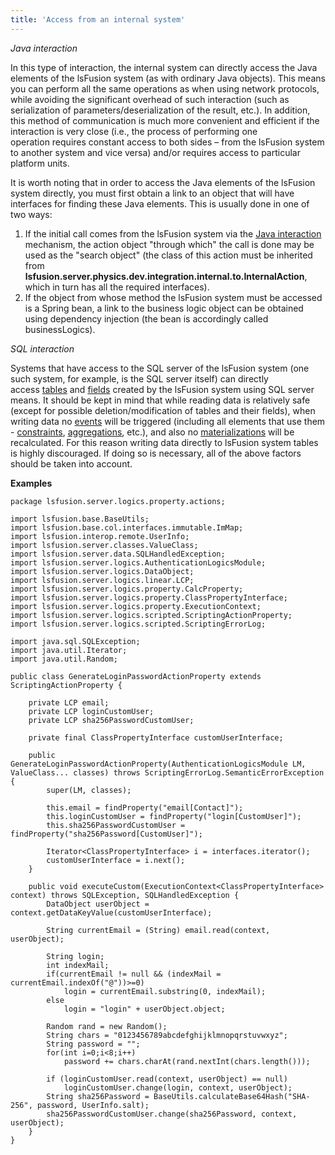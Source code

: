 ```yaml
---
title: 'Access from an internal system'
---
```


*Java interaction*

In this type of interaction, the internal system can directly access the Java elements of the lsFusion system (as with ordinary Java objects). This means you can perform all the same operations as when using network protocols, while avoiding the significant overhead of such interaction (such as serialization of parameters/deserialization of the result, etc.). In addition, this method of communication is much more convenient and efficient if the interaction is very close (i.e., the process of performing one operation requires constant access to both sides – from the lsFusion system to another system and vice versa) and/or requires access to particular platform units.

It is worth noting that in order to access the Java elements of the lsFusion system directly, you must first obtain a link to an object that will have interfaces for finding these Java elements. This is usually done in one of two ways:

1.  If the initial call comes from the lsFusion system via the [Java interaction](51216543.html#Accesstoaninternalsystem(INTERNAL,FORMULA)-javato) mechanism, the action object "through which" the call is done may be used as the "search object" (the class of this action must be inherited from **lsfusion.server.physics.dev.integration.internal.to.InternalAction**, which in turn has all the required interfaces).
2.  If the object from whose method the lsFusion system must be accessed is a Spring bean, a link to the business logic object can be obtained using dependency injection (the bean is accordingly called businessLogics).

*SQL interaction*

Systems that have access to the SQL server of the lsFusion system (one such system, for example, is the SQL server itself) can directly access [tables](Tables.md) and [fields](Materializations.md) created by the lsFusion system using SQL server means. It should be kept in mind that while reading data is relatively safe (except for possible deletion/modification of tables and their fields), when writing data no [events](Events.md) will be triggered (including all elements that use them - [constraints](Constraints.md), [aggregations](Aggregations.md), etc.), and also no [materializations](Materializations.md) will be recalculated. For this reason writing data directly to lsFusion system tables is highly discouraged. If doing so is necessary, all of the above factors should be taken into account.

**Examples**

    package lsfusion.server.logics.property.actions;

    import lsfusion.base.BaseUtils;
    import lsfusion.base.col.interfaces.immutable.ImMap;
    import lsfusion.interop.remote.UserInfo;
    import lsfusion.server.classes.ValueClass;
    import lsfusion.server.data.SQLHandledException;
    import lsfusion.server.logics.AuthenticationLogicsModule;
    import lsfusion.server.logics.DataObject;
    import lsfusion.server.logics.linear.LCP;
    import lsfusion.server.logics.property.CalcProperty;
    import lsfusion.server.logics.property.ClassPropertyInterface;
    import lsfusion.server.logics.property.ExecutionContext;
    import lsfusion.server.logics.scripted.ScriptingActionProperty;
    import lsfusion.server.logics.scripted.ScriptingErrorLog;

    import java.sql.SQLException;
    import java.util.Iterator;
    import java.util.Random;

    public class GenerateLoginPasswordActionProperty extends ScriptingActionProperty {

        private LCP email;
        private LCP loginCustomUser;
        private LCP sha256PasswordCustomUser;

        private final ClassPropertyInterface customUserInterface;

        public GenerateLoginPasswordActionProperty(AuthenticationLogicsModule LM, ValueClass... classes) throws ScriptingErrorLog.SemanticErrorException {
            super(LM, classes);

            this.email = findProperty("email[Contact]");
            this.loginCustomUser = findProperty("login[CustomUser]");
            this.sha256PasswordCustomUser = findProperty("sha256Password[CustomUser]");

            Iterator<ClassPropertyInterface> i = interfaces.iterator();
            customUserInterface = i.next();
        }

        public void executeCustom(ExecutionContext<ClassPropertyInterface> context) throws SQLException, SQLHandledException {
            DataObject userObject = context.getDataKeyValue(customUserInterface);

            String currentEmail = (String) email.read(context, userObject);

            String login;
            int indexMail;
            if(currentEmail != null && (indexMail = currentEmail.indexOf("@"))>=0)
                login = currentEmail.substring(0, indexMail);
            else
                login = "login" + userObject.object;

            Random rand = new Random();
            String chars = "0123456789abcdefghijklmnopqrstuvwxyz";
            String password = "";
            for(int i=0;i<8;i++)
                password += chars.charAt(rand.nextInt(chars.length()));

            if (loginCustomUser.read(context, userObject) == null)
                loginCustomUser.change(login, context, userObject);
            String sha256Password = BaseUtils.calculateBase64Hash("SHA-256", password, UserInfo.salt);
            sha256PasswordCustomUser.change(sha256Password, context, userObject);
        }
    }
